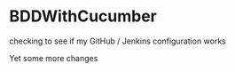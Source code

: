 # BDDWithCucumber

checking to see if my GitHub / Jenkins configuration works

Yet some more changes
